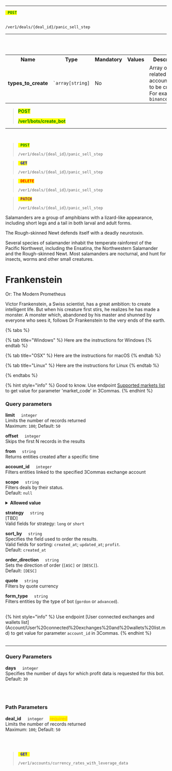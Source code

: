 

----------

<code><mark style="color:green"><strong> POST </strong></mark></code><br>

<code>/ver1/deals/{deal_id}/panic_sell_step</code>

----------
<br>
<br>



<table>
  <tr>
    <th style="width: 250px;">Name</th>
    <th style="width: 100px;">Type</th>
    <th style="width: 90px;">Mandatory</th>
    <th style="width: 80px;">Values</th>
    <th style="width: 100px;">Description</th>
  </tr>
  <tr>
    <td> <strong>types_to_create</strong> </td>
    <td><code>`array[string]</code></td>
    <td>No</td>
    <td></td>
    <td>Array of related account types to be created.<br> For example <code>binance_margin<code></td>
  </tr>
</table>





<blockquote>

<mark style="color:green"> **POST**

<mark style="color:green"> **/ver1/bots/create_bot**

</blockquote>




----------
<br>

<blockquote>

<code><mark style="color:green"><strong> POST </strong></mark></code>

<code>/ver1/deals/{deal_id}/panic_sell_step</code>

</blockquote>


<blockquote>

<code><mark style="color:blue"><strong> GET </strong></mark></code>

<code>/ver1/deals/{deal_id}/panic_sell_step</code>

</blockquote>


<blockquote>

<code><mark style="color:red"><strong> DELETE </strong></mark></code>

<code>/ver1/deals/{deal_id}/panic_sell_step</code>

</blockquote>


<blockquote>

<code><mark style="color:purple"><strong> PATCH </strong></mark></code>

<code>/ver1/deals/{deal_id}/panic_sell_step</code>

</blockquote>


<p>
  Salamanders are a group of amphibians with a lizard-like appearance, including short legs and a tail in both larval
  and adult forms.
</p>

<aside>
  <p>The Rough-skinned Newt defends itself with a deadly neurotoxin.</p>
</aside>

<p>
  Several species of salamander inhabit the temperate rainforest of the Pacific Northwest, including the Ensatina, the
  Northwestern Salamander and the Rough-skinned Newt. Most salamanders are nocturnal, and hunt for insects, worms and
  other small creatures.
</p>


<hgroup>
  <h1>Frankenstein</h1>
  <p>Or: The Modern Prometheus</p>
</hgroup>
<p>
  Victor Frankenstein, a Swiss scientist, has a great ambition: to create intelligent life. But when his creature first
  stirs, he realizes he has made a monster. A monster which, abandoned by his master and shunned by everyone who sees
  it, follows Dr Frankenstein to the very ends of the earth.
</p>



{% tabs %}

{% tab title="Windows" %} Here are the instructions for Windows {% endtab %}

{% tab title="OSX" %} Here are the instructions for macOS {% endtab %}

{% tab title="Linux" %} Here are the instructions for Linux {% endtab %}

{% endtabs %}


{% hint style="info" %}
Good to know. Use endpoint [Supported markets list](Market%20data/1.Supported%20markets%20list.md) to get value for parameter 'market_code' in 3Commas.
{% endhint %}



### Query parameters<br>

<p>
   <strong>limit</strong>&nbsp;&nbsp;&nbsp;&nbsp;&nbsp;<code>integer</code><br>
   Limits the number of records returned<br>Maximum: <code>100</code>; Default: <code>50</code>
</p>
<p>
   <strong>offset</strong>&nbsp;&nbsp;&nbsp;&nbsp;&nbsp;<code>integer</code><br>
   Skips the first N records in the results
</p>
<p>
   <strong>from</strong>&nbsp;&nbsp;&nbsp;&nbsp;&nbsp;<code>string</code><br>
   Returns entities created after a specific time
</p>
<p>
   <strong>account_id</strong>&nbsp;&nbsp;&nbsp;&nbsp;&nbsp;<code>integer</code><br>
   Filters entities linked to the specified 3Commas exchange account
</p>
<p>
   <strong>scope</strong>&nbsp;&nbsp;&nbsp;&nbsp;&nbsp;<code>string</code><br>
   Filters deals by their status.<br>Default: <code>null</code> 
<details>
   <summary><strong>Allowed value</strong></summary>
   <dl>
      <li>enable - returns bots where the state is active;
      <li>disabled - returns bots where the state is stopped;
      <li>
         `null` - returns all bots
   </dl>
</details>
</p>
<p>
<strong>strategy</strong>&nbsp;&nbsp;&nbsp;&nbsp;&nbsp;<code>string</code><br>
[TBD] <br>Valid fields for strategy: <code>long</code> or <code>short</code> 
</p>
<p>
<strong>sort_by</strong>&nbsp;&nbsp;&nbsp;&nbsp;&nbsp;<code>string</code><br>
Specifies the field used to order the results.<br>
Valid fields for sorting: <code>created_at</code>; <code>updated_at</code>; <code>profit</code>.<br>Default: <code>created_at</code>
</p>
<p>
<strong>order_direction</strong>&nbsp;&nbsp;&nbsp;&nbsp;&nbsp;<code>string</code><br>
Sets the direction of order (<code>[ASC]</code> or <code>[DESC]</code>).<br>Default: <code>[DESC]</code>
</p>
<p>
<strong>quote</strong>&nbsp;&nbsp;&nbsp;&nbsp;&nbsp;<code>string</code><br>
Filters by quote currency
</p>
<p>
<strong>form_type</strong>&nbsp;&nbsp;&nbsp;&nbsp;&nbsp;<code>string</code><br>
Filters entities by the type of bot (<code>gordon</code> or <code>advanced</code>). 
</p>


<br>
{% hint style="info" %}
Use endpoint [User connected exchanges and wallets list](Account/User%20connected%20exchanges%20and%20wallets%20list.md) to get value for parameter <code>account_id</code> in 3Commas.
{% endhint %}
<br>
<br>



--------



### Query Parameters<br>
<p>
   <strong>days</strong>&nbsp;&nbsp;&nbsp;&nbsp;&nbsp;<code>integer</code><br>
   Specifies the number of days for which profit data is requested for this bot. Default: <code>30</code>
</p><br>
<br>

### Path Parameters<br>

<p>
   <strong>deal_id</strong>&nbsp;&nbsp;&nbsp;&nbsp;&nbsp;<code>integer</code>&nbsp;&nbsp;&nbsp;&nbsp;&nbsp;<mark style="color:orange">required</mark><br>
   Limits the number of records returned<br>Maximum: <code>100</code>; Default: <code>50</code>
</p>
<br>
<br>


<blockquote>
<code><mark style="color:blue"><strong> GET </strong></mark></code>

<code>/ver1/accounts/currency_rates_with_leverage_data</code>
</blockquote>
<br>

